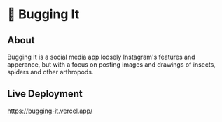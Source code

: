 # 🐞 Bugging It

## About
Bugging It is a social media app loosely Instagram's features and apperance, but with a focus on posting images and drawings of insects, spiders and other arthropods.

## Live Deployment
https://bugging-it.vercel.app/
